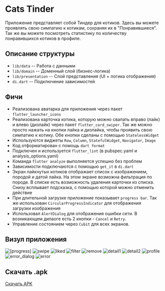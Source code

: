 # Cats Tinder

Приложение представляет собой Тиндер для котиков.
Здесь вы можете проявлять свою симпатию к котикам, сохраняя их в "Понравившиеся".
Так же вы можете посмотреть статистику по количеству понравившихся котиков в профиле.

## Описание структуры

- `lib/data` -- Работа с данными
- `lib/domain` -- Доменный слой (бизнес-логика)
- `lib/presentation` -- Слой представления (UI + логика отображения)
- `di.dart` -- Подключение зависимостей


## Фичи
- Реализована аватарка для приложения через пакет `flutter_launcher_icons`
- Реализована карточка котика, которую можно свапать вправо (лайк) и влево (дизлайк) через пакет `flutter_card_swiper`. Так же можно просто нажать на кнопки лайка и дизлайка, чтобы проявить свою симпатию к котику. Обе кнопки сделаны с помощью `StatelessWidget`
- Используются виджеты `Row`, `Column`, `StatefulWidget`, `Navigator`, `Image`
- Код отформатирован с помощь `dart format`
- Подключен и используется `flutter_lint` (в pubspec.yaml и analysis_options.yaml)
- Команда `flutter analyze` выполняется успешно без проблем
- Зависимости подключаются с помощью `get_it` в `di.dart`
- Экран лайкнутых котиков отображает список с изображением, породой и датой лайка. На этом экране возможна фильтрация по породе. В списке есть возможность удаления карточки из списка. Снизу всплывает подсказка, с помощью которой можно отменить действие
- При длительной загрузке приложение показывает `progress bar`. Так же использован `CircularProgressIndicator` для отображения загрузки изображения
- Использовал `AlertDialog` для отображения ошибки сети. В возникающем дилаоге есть 2 кнопки - `Cancel` и `Retry`. 
- Управление состоянием через `Cubit` для всех экранов. 

## Визул приложения
![[progress]](./examples_inerface/[progress].jpg)
![swipe](./examples_inerface/swipe.jpg)
![liked](./examples_inerface/liked.jpg)
![filter](./examples_inerface/filter.jpg)
![remove](./examples_inerface/remove.jpg)
![detail1](./examples_inerface/detail1.jpg)
![detail2](./examples_inerface/detail2.jpg)
![profile](./examples_inerface/profile.jpg)
![error_dialog](./examples_inerface/error_dialog.jpg)
![error](./examples_inerface/error.jpg)


## Скачать .apk
[Скачать APK](https://github.com/KiriProg/Cats_Tinder/releases/latest/download/app-release.apk)
